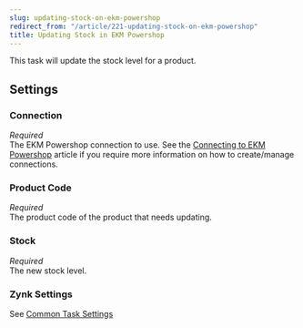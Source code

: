 ```yaml
---
slug: updating-stock-on-ekm-powershop
redirect_from: "/article/221-updating-stock-on-ekm-powershop"
title: Updating Stock in EKM Powershop
---
```

This task will update the stock level for a product.

## Settings
### Connection
_Required_  
The EKM Powershop connection to use.  See the [Connecting to EKM Powershop](connecting-to-ekm-powershop) article if you require more information on how to create/manage connections.

### Product Code
_Required_  
The product code of the product that needs updating.

### Stock
_Required_  
The new stock level.

### Zynk Settings
See [Common Task Settings](common-task-settings)